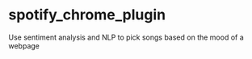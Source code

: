 # spotify_chrome_plugin
Use sentiment analysis and NLP to pick songs based on the mood of a webpage
